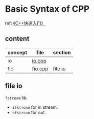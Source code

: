 # Basic Syntax of CPP

ref: [《C++快速入门》](https://www.bilibili.com/video/BV1Ps411w73m/)

## content

| concept | file                     | section             |
| ------- | ------------------------ | ------------------- |
| io      | [io.cpp](./src/io.cpp)   |                     |
| fio     | [fio.cpp](./src/fio.cpp) | [file io](#file-io) |


## file io

`fstream` lib.

- `ifstream` for in stream.
- `ofstream` for out.